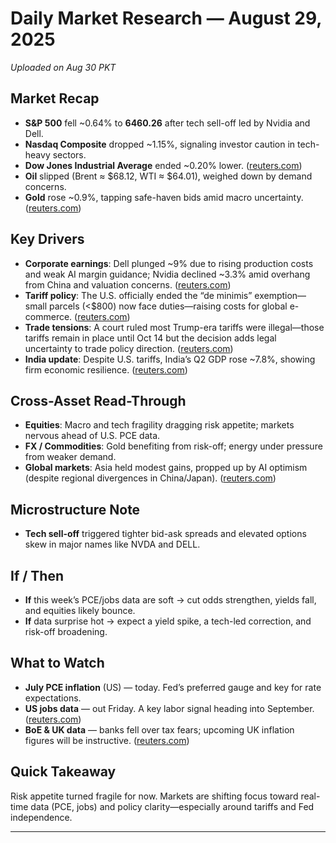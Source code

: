 # Daily Market Research — August 29, 2025  
*Uploaded on Aug 30 PKT*

## Market Recap
- **S&P 500** fell ~0.64% to **6460.26** after tech sell-off led by Nvidia and Dell.  
- **Nasdaq Composite** dropped ~1.15%, signaling investor caution in tech-heavy sectors.  
- **Dow Jones Industrial Average** ended ~0.20% lower. ([reuters.com](https://www.reuters.com/world/us/sp-500-ends-lower-dell-nvidia-drop-2025-08-29/))  
- **Oil** slipped (Brent ≈ $68.12, WTI ≈ $64.01), weighed down by demand concerns.  
- **Gold** rose ~0.9%, tapping safe-haven bids amid macro uncertainty. ([reuters.com](https://www.reuters.com/world/us/snapshot-wall-street-opens-lower-after-inflation-data-tariff-concerns-weigh-2025-08-29/))

## Key Drivers
- **Corporate earnings**: Dell plunged ~9% due to rising production costs and weak AI margin guidance; Nvidia declined ~3.3% amid overhang from China and valuation concerns. ([reuters.com](https://www.reuters.com/world/us/snapshot-wall-street-opens-lower-after-inflation-data-tariff-concerns-weigh-2025-08-29/))  
- **Tariff policy**: The U.S. officially ended the “de minimis” exemption—small parcels (<$800) now face duties—raising costs for global e-commerce. ([reuters.com](https://www.reuters.com/business/retail-consumer/what-end-de-minimis-exemption-means-us-shoppers-businesses-2025-08-29/))  
- **Trade tensions**: A court ruled most Trump-era tariffs were illegal—those tariffs remain in place until Oct 14 but the decision adds legal uncertainty to trade policy direction. ([reuters.com](https://www.reuters.com/legal/government/most-trump-tariffs-are-not-legal-us-appeals-court-rules-2025-08-29/))  
- **India update**: Despite U.S. tariffs, India’s Q2 GDP rose ~7.8%, showing firm economic resilience. ([reuters.com](https://www.reuters.com/world/india/indias-economy-unexpectedly-picks-up-steam-despite-trumps-tariff-threats-2025-08-29/))

## Cross-Asset Read-Through
- **Equities**: Macro and tech fragility dragging risk appetite; markets nervous ahead of U.S. PCE data.  
- **FX / Commodities**: Gold benefiting from risk-off; energy under pressure from weaker demand.  
- **Global markets**: Asia held modest gains, propped up by AI optimism (despite regional divergences in China/Japan). ([reuters.com](https://www.reuters.com/world/china/global-markets-wrapup-1-2025-08-29/))

## Microstructure Note
- **Tech sell-off** triggered tighter bid-ask spreads and elevated options skew in major names like NVDA and DELL.

## If / Then
- **If** this week’s PCE/jobs data are soft → cut odds strengthen, yields fall, and equities likely bounce.  
- **If** data surprise hot → expect a yield spike, a tech-led correction, and risk-off broadening.

## What to Watch
- **July PCE inflation** (US) — today. Fed’s preferred gauge and key for rate expectations.  
- **US jobs data** — out Friday. A key labor signal heading into September. ([reuters.com](https://www.reuters.com/business/wall-st-week-ahead-us-jobs-data-poses-test-rate-cut-hopes-stocks-rally-2025-08-29/))  
- **BoE & UK data** — banks fell over tax fears; upcoming UK inflation figures will be instructive. ([reuters.com](https://www.reuters.com/world/china/global-markets-wrapup-1-2025-08-29/))

## Quick Takeaway
Risk appetite turned fragile for now. Markets are shifting focus toward real-time data (PCE, jobs) and policy clarity—especially around tariffs and Fed independence.

---

